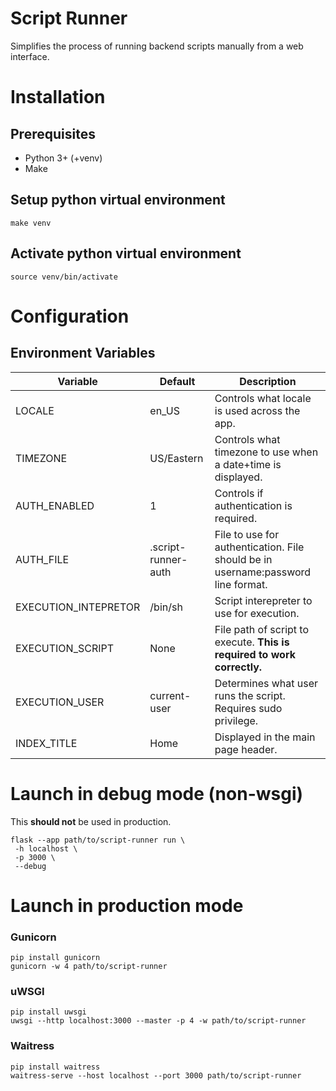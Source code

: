 # Script Runner

Simplifies the process of running backend scripts manually from a web interface.

# Installation

## Prerequisites

- Python 3+ (+venv)
- Make

## Setup python virtual environment

```
make venv
```

## Activate python virtual environment

```
source venv/bin/activate
```

# Configuration

## Environment Variables

| Variable             | Default             | Description                                                                      |
| -------------------- | ------------------- | -------------------------------------------------------------------------------- |
| LOCALE               | en_US               | Controls what locale is used across the app.                                     |
| TIMEZONE             | US/Eastern          | Controls what timezone to use when a date+time is displayed.                     |
| AUTH_ENABLED         | 1                   | Controls if authentication is required.                                          |
| AUTH_FILE            | .script-runner-auth | File to use for authentication. File should be in username:password line format. |
| EXECUTION_INTEPRETOR | /bin/sh             | Script interepreter to use for execution.                                        |
| EXECUTION_SCRIPT     | None                | File path of script to execute. **This is required to work correctly.**          |
| EXECUTION_USER       | current-user        | Determines what user runs the script. Requires sudo privilege.                   |
| INDEX_TITLE          | Home                | Displayed in the main page header.                                               |

# Launch in debug mode (non-wsgi)

This **should not** be used in production.

```
flask --app path/to/script-runner run \
 -h localhost \
 -p 3000 \
 --debug
```

# Launch in production mode

### Gunicorn

```
pip install gunicorn
gunicorn -w 4 path/to/script-runner
```

### uWSGI

```
pip install uwsgi
uwsgi --http localhost:3000 --master -p 4 -w path/to/script-runner
```

### Waitress

```
pip install waitress
waitress-serve --host localhost --port 3000 path/to/script-runner
```